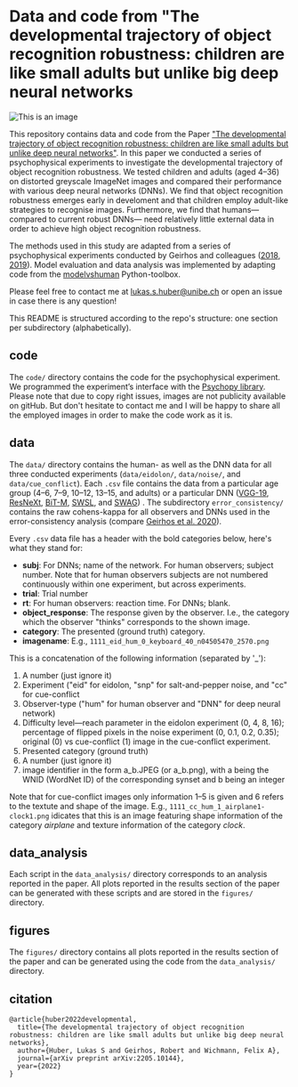 # Data and code from "The developmental trajectory of object recognition robustness: children are like small adults but unlike big deep neural networks

![This is an image](https://github.com/wichmann-lab/robustness-development/blob/main/figures/color_theme.png)

This repository contains data and code from the Paper ["The developmental trajectory of object recognition robustness: children are like small adults but unlike deep neural networks"](https://arxiv.org/pdf/2205.10144.pdf). In this paper we conducted a series of psychophysical experiments to investigate the developmental trajectory of object recognition robustness. We tested children and adults (aged 4–36) on distorted greyscale ImageNet images and compared their performance with various deep neural networks (DNNs). We find that object recognition robustness emerges early in develoment and that children employ adult-like strategies to recognise images. Furthermore, we find that humans—compared to current robust DNNs— need relatively little external data in order to achieve high object recognition robustness. 

The methods used in this study are adapted from a series of psychophysical experiments conducted by Geirhos and colleagues ([2018](https://papers.nips.cc/paper/2018/file/0937fb5864ed06ffb59ae5f9b5ed67a9-Paper.pdf), [2019](https://arxiv.org/pdf/1811.12231.pdf)). Model evaluation and data analysis was implemented by adapting code from the [modelvshuman](https://github.com/bethgelab/model-vs-human) Python-toolbox.

Please feel free to contact me at lukas.s.huber@unibe.ch or open an issue in case there is any question! 

This README is structured according to the repo's structure: one section per subdirectory (alphabetically).

## code

The `code/` directory contains the code for the psychophysical experiment. We programmed the experiment’s interface with the [Psychopy library](https://doi.org/10.3758/s13428-018-01193-y). Please note that due to copy right issues, images are not publicity available on gitHub. But don't hesitate to contact me and I will be happy to share all the employed images in order to make the code work as it is. 

## data 

The `data/` directory contains the human- as well as the DNN data for all three conducted experiments (`data/eidolon/`, `data/noise/`, and `data/cue_conflict`). Each `.csv` file contains the data from a particular age group (4–6, 7–9, 10–12, 13–15, and adults) or a particular DNN ([VGG-19](https://arxiv.org/abs/1409.1556), [ResNeXt](https://openaccess.thecvf.com/content_cvpr_2017/papers/Xie_Aggregated_Residual_Transformations_CVPR_2017_paper.pdf), [BiT-M](https://arxiv.org/pdf/1912.11370.pdf), [SWSL](https://arxiv.org/pdf/1905.00546.pdf), and [SWAG](https://arxiv.org/pdf/2201.08371.pdf)) . The subdirectory `error_consistency/` contains the raw cohens-kappa for all observers and DNNs used in the error-consistency analysis (compare [Geirhos et al. 2020](https://proceedings.neurips.cc/paper/2020/hash/9f6992966d4c363ea0162a056cb45fe5-Abstract.html)).

Every `.csv` data file has a header with the bold categories below, here's what they stand for:

- __subj__: For DNNs; name of the network. For human observers; subject number. Note that for human observers subjects are not numbered continuously within one experiment, but across experiments.
- __trial__: Trial number
- __rt__: For human observers: reaction time. For DNNs; blank.
- __object_response__: The response given by the observer. I.e., the category which the observer "thinks" corresponds to the shown image.
- __category__: The presented (ground truth) category.
- __imagename__:  E.g., `1111_eid_hum_0_keyboard_40_n04505470_2570.png`

This is a concatenation of the following information (separated by '_'):

1. A number (just ignore it)
2. Experiment ("eid" for eidolon, "snp" for salt-and-pepper noise, and "cc" for cue-conflict
3. Observer-type ("hum" for human observer and "DNN" for deep neural network)
4. Difficulty level—reach parameter in the eidolon experiment (0, 4, 8, 16); percentage of flipped pixels in the noise experiment (0, 0.1, 0.2, 0.35); original (0) vs cue-conflict (1) image in the cue-conflict experiment.
5. Presented category (ground truth)
6. A number (just ignore it)
7. image identifier in the form a_b.JPEG (or a_b.png), with a being the WNID (WordNet ID) of the corresponding synset and b being an integer

Note that for cue-conflict images only information 1–5 is given and 6 refers to the textute and shape of the image. E.g., `1111_cc_hum_1_airplane1-clock1.png` idicates that this is an image featuring shape information of the category _airplane_ and texture information of the category _clock_.

## data_analysis

Each script in the `data_analysis/` directory corresponds to an analysis reported in the paper. All plots reported in the results section of the paper can be generated with these scripts and are stored in the `figures/` directory.

## figures

The `figures/` directory contains all plots reported in the results section of the paper and can be generated using the code from the `data_analysis/` directory.

## citation

    @article{huber2022developmental,
      title={The developmental trajectory of object recognition robustness: children are like small adults but unlike big deep neural networks},
      author={Huber, Lukas S and Geirhos, Robert and Wichmann, Felix A},
      journal={arXiv preprint arXiv:2205.10144},
      year={2022}
    }


